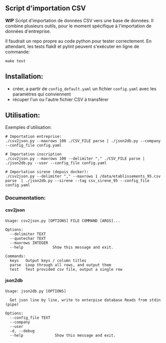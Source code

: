 ## Script d'importation CSV
**WIP**
Script d'importation de données CSV vers une base de données. Il combine plusieurs outils, pour le moment
 spécifique à l'importation de données d'entreprise.

Il faudrait un repo propre au code python pour tester correctement. En attendant, les tests flak8 et pylint peuvent s'exécuter en ligne de commande:
```
make test
```

## Installation:
 - créer, a partir de `config_default.yaml` un fichier `config.yaml` avec les paramètres qui conviennent
 - récuper l'un ou l'autre fichier CSV à transférer

## Utilisation:
Exemples d'utilisation:

```
# Importation entreprise:
./csv2json.py --maxrows 100 ./CSV_FILE parse | ./json2db.py --company --config_file config.yaml

# Importation inscription
./csv2json.py --maxrows 100 --delimiter "," ./CSV_FILE parse | ./json2db.py --user --config_file config.yaml

# Importation sirene (depuis docker):
./csv2json.py --delimiter "," --maxrows 1 /data/etablissements_95.csv parse  | ./json2db.py --sirene --tag csv_sirene_95 --config_file config.yaml
```

### Documentation:
#### csv2json
```
Usage: csv2json.py [OPTIONS] FILE COMMAND [ARGS]...

Options:
  --delimiter TEXT
  --quotechar TEXT
  --maxrows INTEGER
  --help             Show this message and exit.

Commands:
  keys   Output keys / column titles
  parse  Loop through all rows, and output them
  test   Test provided csv file, output a single row
```

#### json2db
```
Usage: json2db.py [OPTIONS]

  Get json line by line, write to enterpise database Reads from stdin (pipe)

Options:
  --config_file TEXT
  --company
  --user
  -d, --debug
  --help              Show this message and exit.
```
